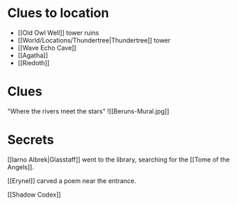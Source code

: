 # Clues to location
- [[Old Owl Well]] tower ruins
- [[World/Locations/Thundertree|Thundertree]] tower
- [[Wave Echo Cave]]
- [[Agatha]]
- [[Riedoth]]

# Clues
"Where the rivers meet the stars"
![[Beruns-Mural.jpg]]

# Secrets
[[Iarno Albrek|Glasstaff]] went to the library, searching for the [[Tome of the Angels]]. 

[[Erynel]] carved a poem near the entrance.

[[Shadow Codex]]